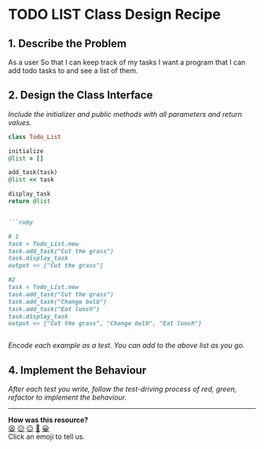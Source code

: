# TODO LIST Class Design Recipe

## 1. Describe the Problem

As a user
So that I can keep track of my tasks
I want a program that I can add todo tasks to and see a list of them.


## 2. Design the Class Interface

_Include the initializer and public methods with all parameters and return values._

```ruby
class Todo_List

initialize
@list = []

add_task(task)
@list << task

display_task
return @list


```ruby

# 1
task = Todo_List.new
task.add_task("Cut the grass")
task.display_task
output => ["Cut the grass"]

#2
task = Todo_List.new
task.add_task("Cut the grass")
task.add_task("Change bulb")
task.add_task("Eat lunch")
task.display_task
output => ["Cut the grass", "Change bulb", "Eat lunch"]



```

_Encode each example as a test. You can add to the above list as you go._

## 4. Implement the Behaviour

_After each test you write, follow the test-driving process of red, green, refactor to implement the behaviour._


<!-- BEGIN GENERATED SECTION DO NOT EDIT -->

---

**How was this resource?**  
[😫](https://airtable.com/shrUJ3t7KLMqVRFKR?prefill_Repository=makersacademy/golden-square&prefill_File=resources/single_class_recipe_template.md&prefill_Sentiment=😫) [😕](https://airtable.com/shrUJ3t7KLMqVRFKR?prefill_Repository=makersacademy/golden-square&prefill_File=resources/single_class_recipe_template.md&prefill_Sentiment=😕) [😐](https://airtable.com/shrUJ3t7KLMqVRFKR?prefill_Repository=makersacademy/golden-square&prefill_File=resources/single_class_recipe_template.md&prefill_Sentiment=😐) [🙂](https://airtable.com/shrUJ3t7KLMqVRFKR?prefill_Repository=makersacademy/golden-square&prefill_File=resources/single_class_recipe_template.md&prefill_Sentiment=🙂) [😀](https://airtable.com/shrUJ3t7KLMqVRFKR?prefill_Repository=makersacademy/golden-square&prefill_File=resources/single_class_recipe_template.md&prefill_Sentiment=😀)  
Click an emoji to tell us.

<!-- END GENERATED SECTION DO NOT EDIT -->